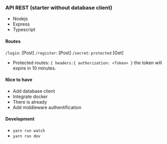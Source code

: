 ### API REST (starter without database client)

- Nodejs
- Express
- Typescript

#### Routes

`/login`: [Post]
`/register`: [Post]
`/secret`: `protected` [Get] 

- Protected routes: `{ headers:{ authorization: <Token> }` the token will expire in 10 minutes.

#### Nice to have

- Add database client
- Integrate docker
- There is already
- Add middleware authentification

#### Development

- `yarn run watch`
- `yarn run dev`  